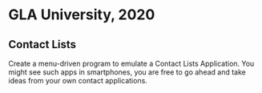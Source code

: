 # GLA University, 2020

## Contact Lists

Create a menu-driven program to emulate a Contact Lists Application. 
You might see such apps in smartphones, you are free to go ahead and take ideas
from your own contact applications.